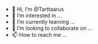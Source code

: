 - 👋 Hi, I’m @Tarttaarus
- 👀 I’m interested in ...
- 🌱 I’m currently learning ...
- 💞️ I’m looking to collaborate on ...
- 📫 How to reach me ...

<!---
Tarttaarus/Tarttaarus is a ✨ special ✨ repository because its `README.md` (this file) appears on your GitHub profile.
You can click the Preview link to take a look at your changes.
--->
